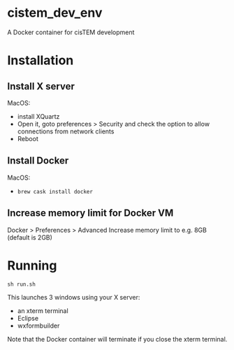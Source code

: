 # cistem_dev_env
A Docker container for cisTEM development


# Installation

## Install X server
MacOS: 
- install XQuartz
- Open it, goto preferences > Security and check the option to allow connections from network clients
- Reboot

## Install Docker
MacOS:
- `brew cask install docker`

## Increase memory limit for Docker VM
Docker > Preferences > Advanced
Increase memory limit to e.g. 8GB (default is 2GB)

# Running
`sh run.sh`

This launches 3 windows using your X server:
- an xterm terminal
- Eclipse
- wxformbuilder

Note that the Docker container will terminate if you close the xterm terminal.

